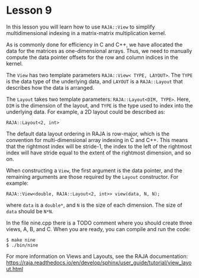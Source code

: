 # Lesson 9

In this lesson you will learn how to use `RAJA::View` to simplify
multidimensional indexing in a matrix-matrix multiplication kernel.

As is commonly done for efficiency in C and C++, we have allocated the data for
the matrices as one-dimensional arrays. Thus, we need to manually compute the
data pointer offsets for the row and column indices in the kernel.

The `View` has two template parameters `RAJA::View< TYPE, LAYOUT>`. The `TYPE`
is the data type of the underlying data, and `LAYOUT` is a `RAJA::Layout` that
describes how the data is arranged.

The `Layout` takes two template parameters: `RAJA::Layout<DIM, TYPE>`. Here,
`DIM`  is the dimension of the layout, and `TYPE` is the type used to index into
the underlying data. For example, a 2D layout could be described as:

```
RAJA::Layout<2, int>
```

The default data layout ordering in RAJA is row-major, which is the convention
for multi-dimensional array indexing in C and C++. This means that the rightmost
index will be stride-1, the index to the left of the rightmost index will have
stride equal to the extent of the rightmost dimension, and so on.

When constructing a `View`, the first argument is the data pointer, and the
remaining arguments are those required by the `Layout` constructor. For example:

```
RAJA::View<double, RAJA::Layout<2, int>> view(data, N, N);
```

where `data` is a `double*`, and `N` is the size of each dimension. The size of
`data` should be `N*N`.

In the file nine.cpp there is a TODO comment where you should create three
views, A, B, and C. When you are ready, you can compile and run the code:

```
$ make nine
$ ./bin/nine
```

For more information on Views and Layouts, see the RAJA
documentation: https://raja.readthedocs.io/en/develop/sphinx/user_guide/tutorial/view_layout.html



